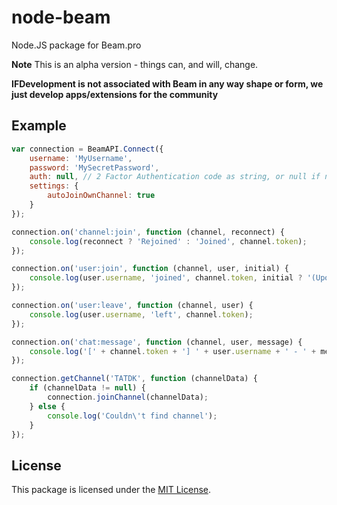 # node-beam
Node.JS package for Beam.pro

**Note** This is an alpha version - things can, and will, change.

**IFDevelopment is not associated with Beam in any way shape or form, we just develop apps/extensions for the community**

## Example
```javascript
var connection = BeamAPI.Connect({
    username: 'MyUsername',
    password: 'MySecretPassword',
    auth: null, // 2 Factor Authentication code as string, or null if not used
    settings: {
        autoJoinOwnChannel: true
    }
});

connection.on('channel:join', function (channel, reconnect) {
    console.log(reconnect ? 'Rejoined' : 'Joined', channel.token);
});

connection.on('user:join', function (channel, user, initial) {
    console.log(user.username, 'joined', channel.token, initial ? '(Upon joined the channel)' : '(After joining the channel)');
});

connection.on('user:leave', function (channel, user) {
    console.log(user.username, 'left', channel.token);
});

connection.on('chat:message', function (channel, user, message) {
    console.log('[' + channel.token + '] ' + user.username + ' - ' + message);
});

connection.getChannel('TATDK', function (channelData) {
    if (channelData != null) {
        connection.joinChannel(channelData);
    } else {
        console.log('Couldn\'t find channel');
    }
});
```

## License
This package is licensed under the [MIT License](http://git.ifdevelopment.net/IFDevelopment/node-beam/blob/master/LICENSE.md).